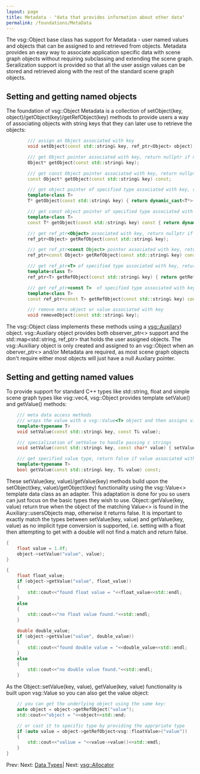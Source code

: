 ```yaml
---
layout: page
title: Metadata - "data that provides information about other data"
permalink: /foundations/MetaData
---
```


The vsg::Object base class has support for Metadata - user named values and objects that can be assigned to and retrieved from objects. Metadata provides an easy way to associate application specific data with scene graph objects without requiring subclassing and extending the scene graph. Serailization support is provided so that all the user assign values can be stored and retrieved along with the rest of the standard scene graph objects.

## Setting and getting named objects

The foundation of vsg::Object Metadata is a collection of setObject(key, object)/getObject(key)/getRefObject(key) methods to provide users a way of associating objects with string keys that they can later use to retrieve the objects:

~~~ cpp
        /// assign an Object associated with key
        void setObject(const std::string& key, ref_ptr<Object> object);

        /// get Object pointer associated with key, return nullptr if no object associated with key has been assigned
        Object* getObject(const std::string& key);

        /// get const Object pointer associated with key, return nullptr if no object associated with key has been assigned
        const Object* getObject(const std::string& key) const;

        /// get object pointer of specified type associated with key, return nullptr if no object associated with key has been assigned
        template<class T>
        T* getObject(const std::string& key) { return dynamic_cast<T*>(getObject(key)); }

        /// get const object pointer of specified type associated with key, return nullptr if no object associated with key has been assigned
        template<class T>
        const T* getObject(const std::string& key) const { return dynamic_cast<const T*>(getObject(key)); }

        /// get ref_ptr<Object> associated with key, return nullptr if no object associated with key has been assigned
        ref_ptr<Object> getRefObject(const std::string& key);

        /// get ref_ptr<const Object> pointer associated with key, return nullptr if no object associated with key has been assigned
        ref_ptr<const Object> getRefObject(const std::string& key) const;

        /// get ref_ptr<T> of specified type associated with key, return nullptr if no object associated with key has been assigned
        template<class T>
        ref_ptr<T> getRefObject(const std::string& key) { return getRefObject(key).cast<T>(); }

        /// get ref_ptr<const T>  of specified type associated with key, return nullptr if no object associated with key has been assigned
        template<class T>
        const ref_ptr<const T> getRefObject(const std::string& key) const { return getRefObject(key).cast<const T>(); }

        /// remove meta object or value associated with key
        void removeObject(const std::string& key);
~~~

The vsg::Object class implements these methods using a [vsg::Auxilary](https://github.com/vsg-dev/VulkanSceneGraph/tree/master/include/vsg/core/Axuliary.h)) object. vsg::Auxliary object provides both observer_ptr<> support and the std::map<std::string, ref_ptr<Object>> that holds the user assigned objects.  The vsg::Auxiliary object is only created and assigned to an vsg::Object when an oberver_ptr<> and/or Metadata are required, as most scene graph objects don't require either most objects will just have a null Auxliary pointer.

## Setting and getting named values

To provide support for standard C++ types like std::string, float and simple scene graph types like vsg::vec4, vsg::Object provides template setValue() and getValue() methods:

~~~ cpp
    /// meta data access methods
    /// wraps the value with a vsg::Value<T> object and then assigns via setObject(key, vsg::Value<T>)
    template<typename T>
    void setValue(const std::string& key, const T& value);

    /// specialization of setValue to handle passing c strings
    void setValue(const std::string& key, const char* value) { setValue(key, value ? std::string(value) : std::string()); }

    /// get specified value type, return false if value associated with key is not assigned or is not the correct type
    template<typename T>
    bool getValue(const std::string& key, T& value) const;
~~~

These setValue(key, value)/getValue(key) methods build upon the setObject(key, value)/getObject(key) functionality using the vsg::Value<> template data class as an adapter. This adaptation is done for you so users can just focus on the basic types they wish to use.  Object::getValue(key, value) return true when the object of the matching Value<> is found in the Auxiliary::usersObjects map, otherwise it returns false.  It is important to exactly match the types between setValue(key, value) and getValue(key, value) as no implicit type conversion is supported, i.e. setting with a float then attempting to get with a double will not find a match and return false.

~~~ cpp
{
    float value = 1.0f;
    object->setValue("value", value);
}

{
    float float_value;
    if (object->getValue("value", float_value))
    {
        std::cout<<"found float value = "<<float_value<<std::endl;
    }
    else
    {
        std::cout<<"no float value found."<<std::endl;
    }

    double double_value;
    if (object->getValue("value", double_value))
    {
        std::cout<<"found double value = "<<double_value<<std::endl;
    }
    else
    {
        std::cout<<"no double value found."<<std::endl;
    }
~~~

As the Object::setValue(key, value), getValue(key, value) functionality is built upon vsg::Value so you can also get the value object:

~~~ cpp
    // you can get the underlying object using the same key:
    auto object = object->getRefObject("value");
    std::cout<<"object = "<<object<<std::end;

    // or cast it to specific type by providing the apprpriate type
    if (auto value = object->getRefObject<vsg::floatValue>("value"))
    {
        std::cout<<"valiue = "<<value->value()<<std::emdl;
    }
}
~~~


Prev: Next: [Data Types](DataTypes.md)| Next: [vsg::Allocator](Allocator.md)

